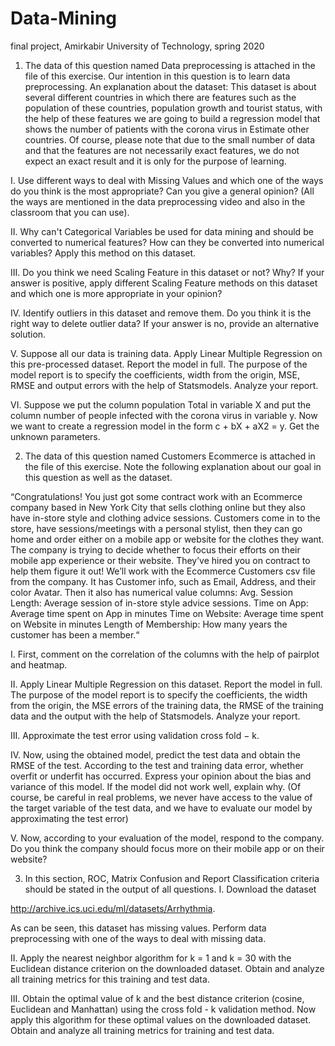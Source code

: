# Data-Mining
final project, Amirkabir University of Technology, spring 2020

1.	The data of this question named Data preprocessing is attached in the file of this exercise. Our intention in this question is to learn data preprocessing.
An explanation about the dataset: This dataset is about several different countries in which there are features such as the population of these countries, population growth and tourist status, with the help of these features we are going to build a regression model that shows the number of patients with the corona virus in Estimate other countries. Of course, please note that due to the small number of data and that the features are not necessarily exact features, we do not expect an exact result and it is only for the purpose of learning.

  I.	Use different ways to deal with Missing Values and which one of the ways do you think is the most appropriate? Can you give a general opinion? (All the ways are mentioned in the data preprocessing video and also in the classroom that you can use).
  
  II.	 Why can't Categorical Variables be used for data mining and should be converted to numerical features? How can they be converted into numerical variables? Apply this method on this dataset.
  
  III.	Do you think we need Scaling Feature in this dataset or not? Why? If your answer is positive, apply different Scaling Feature methods on this dataset and which one is more appropriate in your opinion?
  
  IV.	Identify outliers in this dataset and remove them. Do you think it is the right way to delete outlier data? If your answer is no, provide an alternative solution.
  
  V.	Suppose all our data is training data. Apply Linear Multiple Regression on this pre-processed dataset. Report the model in full. The purpose of the model report is to specify the coefficients, width from the origin, MSE, RMSE and output errors with the help of Statsmodels. Analyze your report.
  
  VI.	Suppose we put the column population Total in variable X and put the column number of people infected with the corona virus in variable y. Now we want to create a regression model in the form c + bX + aX2 = y. Get the unknown parameters.



2.	The data of this question named Customers Ecommerce is attached in the file of this exercise. Note the following explanation about our goal in this question as well as the dataset.

“Congratulations! You just got some contract work with an Ecommerce company based in New York City that sells clothing online but they also have in-store style and clothing advice sessions. Customers come in to the store, have sessions/meetings with a personal stylist, then they can go home and order either on a mobile app or website for the clothes they want. 
The company is trying to decide whether to focus their efforts on their mobile app experience or their website. They’ve hired you on contract to help them figure it out! We’ll work with the Ecommerce Customers csv file from the company. It has Customer info, such as Email, Address, and their color Avatar. Then it also has numerical value columns:
Avg. Session Length: Average session of in-store style advice sessions.
Time on App: Average time spent on App in minutes
Time on Website: Average time spent on Website in minutes
Length of Membership: How many years the customer has been a member.“

  I.	First, comment on the correlation of the columns with the help of pairplot and heatmap.
  
  II.	Apply Linear Multiple Regression on this dataset. Report the model in full.
The purpose of the model report is to specify the coefficients, the width from the origin, the MSE errors of the training data, the RMSE of the training data and the output with the help of Statsmodels. Analyze your report.

  III.	Approximate the test error using validation cross fold − k.
  
  IV.	Now, using the obtained model, predict the test data and obtain the RMSE of the test. According to the test and training data error, whether overfit or underfit has occurred. Express your opinion about the bias and variance of this model. If the model did not work well, explain why. (Of course, be careful in real problems, we never have access to the value of the target variable of the test data, and we have to evaluate our model by approximating the test error)
  
V.	Now, according to your evaluation of the model, respond to the company.
Do you think the company should focus more on their mobile app or on their website?


3.	In this section, ROC, Matrix Confusion and Report Classification criteria should be stated in the output of all questions.
  I.	Download the dataset
  
 http://archive.ics.uci.edu/ml/datasets/Arrhythmia.
 
 As can be seen, this dataset has missing values. Perform data preprocessing with one of the ways to deal with missing data.
 
  II.	Apply the nearest neighbor algorithm for k = 1 and k = 30 with the Euclidean distance criterion on the downloaded dataset. Obtain and analyze all training metrics for this training and test data.
  
  III.	Obtain the optimal value of k and the best distance criterion (cosine, Euclidean and Manhattan) using the cross fold - k validation method. Now apply this algorithm for these optimal values on the downloaded dataset. Obtain and analyze all training metrics for training and test data.
